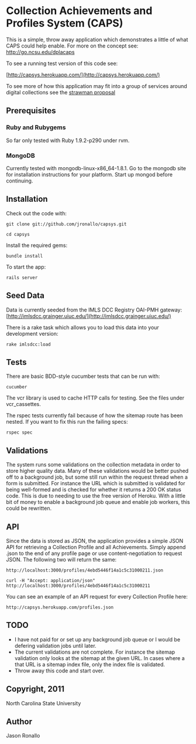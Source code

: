 Collection Achievements and Profiles System (CAPS)
==================================================

This is a simple, throw away application which demonstrates a little of what 
CAPS could help enable. For more on the concept see: http://go.ncsu.edu/dplacaps

To see a running test version of this code see:

[http://capsys.herokuapp.com/](http://capsys.herokuapp.com/)

To see more of how this application may fit into a group of services around
digital collections see the [strawman proposal](https://docs.google.com/document/d/1tefaQfBIDRuyvJWCsCvkXxzri5TQeJHfc0OWlEl_FqU/edit)

Prerequisites
-------------

### Ruby and Rubygems

So far only tested with Ruby 1.9.2-p290 under rvm.

### MongoDB

Currently tested with mongodb-linux-x86_64-1.8.1. Go to the mongodb
site for installation instructions for your platform. Start up
mongod before continuing.

Installation
------------

Check out the code with:

    git clone git://github.com/jronallo/capsys.git

    cd capsys

Install the required gems:

    bundle install

To start the app:

    rails server

Seed Data
---------

Data is currently seeded from the IMLS DCC Registry OAI-PMH gateway:
[http://imlsdcc.grainger.uiuc.edu/](http://imlsdcc.grainger.uiuc.edu/)

There is a rake task which allows you to load this data into your
development version:

    rake imlsdcc:load

Tests
-----

There are basic BDD-style cucumber tests that can be run with:

    cucumber

The vcr library is used to cache HTTP calls for testing. See the files
under vcr_cassettes.

The rspec tests currently fail because of how the sitemap route has
been nested. If you want to fix this run the failing specs:

    rspec spec

Validations
-----------

The system runs some validations on the collection metadata in order to
store higher quality data. Many of these validations would be better pushed
off to a background job, but some still run within the request thread when
a form is submitted. For instance the URL which is submitted is validated for
being well-formed and is checked for whether it returns a 200 OK status code.
This is due to needing to use the free version of Heroku. With a little bit of
money to enable a background job queue and enable job workers, this could be
rewritten. 

API
---

Since the data is stored as JSON, the application provides a simple JSON API for
retrieving a Collection Profile and all Achievements. Simply append .json to the
end of any profile page or use content-negotiation to request JSON. The following
two will return the same:

    http://localhost:3000/profiles/4ebd5446f14a1c5c31000211.json

    curl -H "Accept: application/json" http://localhost:3000/profiles/4ebd5446f14a1c5c31000211

You can see an example of an API request for every Collection Profile here:

    http://capsys.herokuapp.com/profiles.json

TODO
----

* I have not paid for or set up any background job queue or I would be defering
  validation jobs until later.
* The current validations are not complete. For instance the sitemap validation
  only looks at the sitemap at the given URL. In cases where a that URL is a 
  sitemap index file, only the index file is validated.
* Throw away this code and start over.

Copyright, 2011
---------------

North Carolina State University

Author 
------

Jason Ronallo
